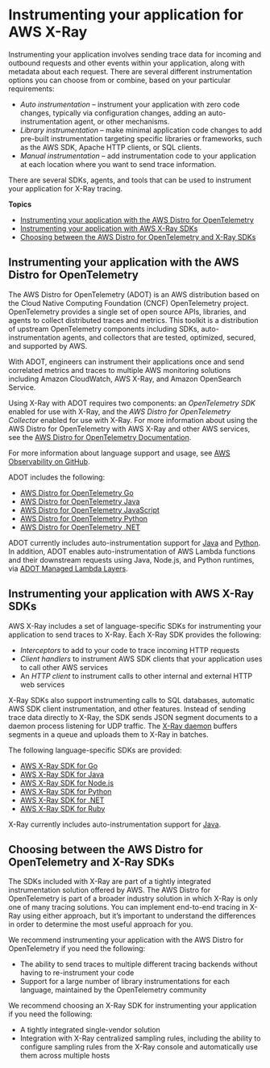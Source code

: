 # Instrumenting your application for AWS X\-Ray<a name="xray-instrumenting-your-app"></a>

Instrumenting your application involves sending trace data for incoming and outbound requests and other events within your application, along with metadata about each request\. There are several different instrumentation options you can choose from or combine, based on your particular requirements: 
+ *Auto instrumentation* – instrument your application with zero code changes, typically via configuration changes, adding an auto\-instrumentation agent, or other mechanisms\. 
+ *Library instrumentation* – make minimal application code changes to add pre\-built instrumentation targeting specific libraries or frameworks, such as the AWS SDK, Apache HTTP clients, or SQL clients\. 
+ *Manual instrumentation* – add instrumentation code to your application at each location where you want to send trace information\. 

 There are several SDKs, agents, and tools that can be used to instrument your application for X\-Ray tracing\. 

**Topics**
+ [Instrumenting your application with the AWS Distro for OpenTelemetry](#xray-instrumenting-opentel)
+ [Instrumenting your application with AWS X\-Ray SDKs](#xray-instrumenting-xray-sdk)
+ [Choosing between the AWS Distro for OpenTelemetry and X\-Ray SDKs](#xray-instrumenting-choosing)

## Instrumenting your application with the AWS Distro for OpenTelemetry<a name="xray-instrumenting-opentel"></a>

The AWS Distro for OpenTelemetry \(ADOT\) is an AWS distribution based on the Cloud Native Computing Foundation \(CNCF\) OpenTelemetry project\. OpenTelemetry provides a single set of open source APIs, libraries, and agents to collect distributed traces and metrics\. This toolkit is a distribution of upstream OpenTelemetry components including SDKs, auto\-instrumentation agents, and collectors that are tested, optimized, secured, and supported by AWS\. 

With ADOT, engineers can instrument their applications once and send correlated metrics and traces to multiple AWS monitoring solutions including Amazon CloudWatch, AWS X\-Ray, and Amazon OpenSearch Service\.

Using X\-Ray with ADOT requires two components: an *OpenTelemetry SDK* enabled for use with X\-Ray, and the *AWS Distro for OpenTelemetry Collector* enabled for use with X\-Ray\. For more information about using the AWS Distro for OpenTelemetry with AWS X\-Ray and other AWS services, see the [AWS Distro for OpenTelemetry Documentation](https://aws-otel.github.io/docs/introduction)\.

For more information about language support and usage, see [AWS Observability on GitHub](https://github.com/aws-observability)\.

ADOT includes the following:
+ [AWS Distro for OpenTelemetry Go](https://aws-otel.github.io/docs/getting-started/go-sdk)
+ [AWS Distro for OpenTelemetry Java](https://aws-otel.github.io/docs/getting-started/java-sdk)
+ [AWS Distro for OpenTelemetry JavaScript](https://aws-otel.github.io/docs/getting-started/javascript-sdk)
+ [AWS Distro for OpenTelemetry Python](https://aws-otel.github.io/docs/getting-started/python-sdk)
+ [AWS Distro for OpenTelemetry \.NET](https://aws-otel.github.io/docs/getting-started/dotnet-sdk)

ADOT currently includes auto\-instrumentation support for [Java](https://aws-otel.github.io/docs/getting-started/java-sdk/trace-auto-instr) and [Python](https://aws-otel.github.io/docs/getting-started/python-sdk/trace-auto-instr)\. In addition, ADOT enables auto\-instrumentation of AWS Lambda functions and their downstream requests using Java, Node\.js, and Python runtimes, via [ADOT Managed Lambda Layers](https://aws-otel.github.io/docs/getting-started/lambda)\. 

## Instrumenting your application with AWS X\-Ray SDKs<a name="xray-instrumenting-xray-sdk"></a>

 AWS X\-Ray includes a set of language\-specific SDKs for instrumenting your application to send traces to X\-Ray\. Each X\-Ray SDK provides the following: 
+ *Interceptors* to add to your code to trace incoming HTTP requests
+ *Client handlers* to instrument AWS SDK clients that your application uses to call other AWS services
+ An *HTTP client* to instrument calls to other internal and external HTTP web services

X\-Ray SDKs also support instrumenting calls to SQL databases, automatic AWS SDK client instrumentation, and other features\. Instead of sending trace data directly to X\-Ray, the SDK sends JSON segment documents to a daemon process listening for UDP traffic\. The [X\-Ray daemon](xray-daemon.md) buffers segments in a queue and uploads them to X\-Ray in batches\. 

The following language\-specific SDKs are provided:
+ [AWS X\-Ray SDK for Go](xray-sdk-go.md)
+ [AWS X\-Ray SDK for Java](xray-sdk-java.md)
+ [AWS X\-Ray SDK for Node\.js](xray-sdk-nodejs.md)
+ [AWS X\-Ray SDK for Python](xray-sdk-python.md)
+ [AWS X\-Ray SDK for \.NET](xray-sdk-dotnet.md)
+ [AWS X\-Ray SDK for Ruby](xray-sdk-ruby.md)

X\-Ray currently includes auto\-instrumentation support for [Java](aws-x-ray-auto-instrumentation-agent-for-java.md)\. 

## Choosing between the AWS Distro for OpenTelemetry and X\-Ray SDKs<a name="xray-instrumenting-choosing"></a>

 The SDKs included with X\-Ray are part of a tightly integrated instrumentation solution offered by AWS\. The AWS Distro for OpenTelemetry is part of a broader industry solution in which X\-Ray is only one of many tracing solutions\. You can implement end\-to\-end tracing in X\-Ray using either approach, but it’s important to understand the differences in order to determine the most useful approach for you\. 

 We recommend instrumenting your application with the AWS Distro for OpenTelemetry if you need the following: 
+ The ability to send traces to multiple different tracing backends without having to re\-instrument your code
+ Support for a large number of library instrumentations for each language, maintained by the OpenTelemetry community

 We recommend choosing an X\-Ray SDK for instrumenting your application if you need the following: 
+ A tightly integrated single\-vendor solution
+ Integration with X\-Ray centralized sampling rules, including the ability to configure sampling rules from the X\-Ray console and automatically use them across multiple hosts